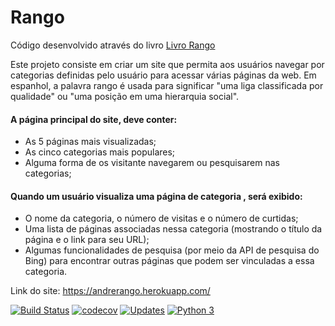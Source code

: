 # Rango
Código desenvolvido através do livro [Livro Rango](https://leanpub.com/tangowithdjango19/)

Este projeto consiste em criar um site que permita aos usuários navegar por categorias definidas pelo usuário para
acessar várias páginas da web. Em espanhol, a palavra rango é usada para significar "uma liga classificada por 
qualidade" ou "uma posição em uma hierarquia social".

#### A página principal do site, deve conter:
- As 5 páginas mais visualizadas;
- As cinco categorias mais populares;
- Alguma forma de os visitante navegarem ou pesquisarem nas categorias;
    
#### Quando um usuário visualiza uma página de categoria , será exibido:
- O nome da categoria, o número de visitas e o número de curtidas;
- Uma lista de páginas associadas nessa categoria (mostrando o título da página e o link para seu URL);
- Algumas funcionalidades de pesquisa (por meio da API de pesquisa do Bing) para encontrar outras páginas que podem ser vinculadas a essa categoria.

Link do site: https://andrerango.herokuapp.com/

[![Build Status](https://travis-ci.com/andremenezees/Rango.svg?branch=master)](https://travis-ci.com/andremenezees/Rango)
[![codecov](https://codecov.io/gh/andremenezees/Rango/branch/master/graph/badge.svg)](https://codecov.io/gh/andremenezees/Rango)
[![Updates](https://pyup.io/repos/github/andremenezees/Rango/shield.svg)](https://pyup.io/repos/github/andremenezees/Rango/)
[![Python 3](https://pyup.io/repos/github/andremenezees/Rango/python-3-shield.svg)](https://pyup.io/repos/github/andremenezees/Rango/)
